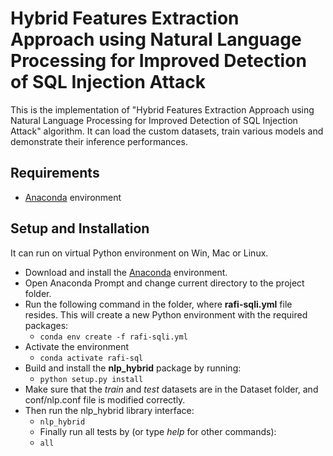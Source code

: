 # Hybrid Features Extraction Approach using Natural Language Processing for Improved Detection of SQL Injection Attack

This is the implementation of "Hybrid Features Extraction Approach using Natural Language Processing for Improved Detection of SQL Injection Attack" algorithm. It can load the custom datasets, train various models and demonstrate their inference performances. 
## Requirements
- [Anaconda](https://www.anaconda.com/products/distribution) environment
## Setup and Installation
It can run on virtual Python environment on Win, Mac or Linux.

- Download and install the [Anaconda](https://www.anaconda.com/products/distribution) environment.
- Open Anaconda Prompt and change current directory to the project folder. 
- Run the following command in the folder, where **rafi-sqli.yml** file resides. This will create a new Python environment with the required packages:
    -  ``` conda env create -f rafi-sqli.yml ```
- Activate the environment
    - ``` conda activate rafi-sql ```
- Build and install the **nlp_hybrid** package by running:
    - ``` python setup.py install ```
- Make sure that the *train* and *test* datasets are in the Dataset folder, and conf/nlp.conf file is modified correctly.
- Then run the nlp_hybrid library interface:
    - ``` nlp_hybrid ```
    - Finally run all tests by (or type *help* for other commands):
    - ``` all ```

 
